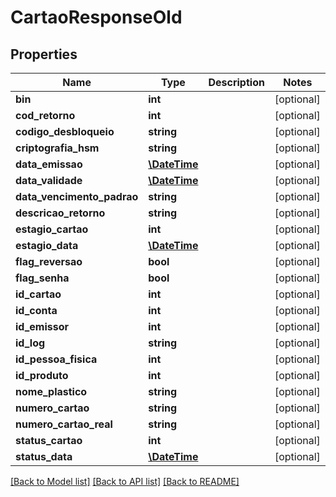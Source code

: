 # CartaoResponseOld

## Properties
Name | Type | Description | Notes
------------ | ------------- | ------------- | -------------
**bin** | **int** |  | [optional] 
**cod_retorno** | **int** |  | [optional] 
**codigo_desbloqueio** | **string** |  | [optional] 
**criptografia_hsm** | **string** |  | [optional] 
**data_emissao** | [**\DateTime**](\DateTime.md) |  | [optional] 
**data_validade** | [**\DateTime**](\DateTime.md) |  | [optional] 
**data_vencimento_padrao** | **string** |  | [optional] 
**descricao_retorno** | **string** |  | [optional] 
**estagio_cartao** | **int** |  | [optional] 
**estagio_data** | [**\DateTime**](\DateTime.md) |  | [optional] 
**flag_reversao** | **bool** |  | [optional] 
**flag_senha** | **bool** |  | [optional] 
**id_cartao** | **int** |  | [optional] 
**id_conta** | **int** |  | [optional] 
**id_emissor** | **int** |  | [optional] 
**id_log** | **string** |  | [optional] 
**id_pessoa_fisica** | **int** |  | [optional] 
**id_produto** | **int** |  | [optional] 
**nome_plastico** | **string** |  | [optional] 
**numero_cartao** | **string** |  | [optional] 
**numero_cartao_real** | **string** |  | [optional] 
**status_cartao** | **int** |  | [optional] 
**status_data** | [**\DateTime**](\DateTime.md) |  | [optional] 

[[Back to Model list]](../README.md#documentation-for-models) [[Back to API list]](../README.md#documentation-for-api-endpoints) [[Back to README]](../README.md)


